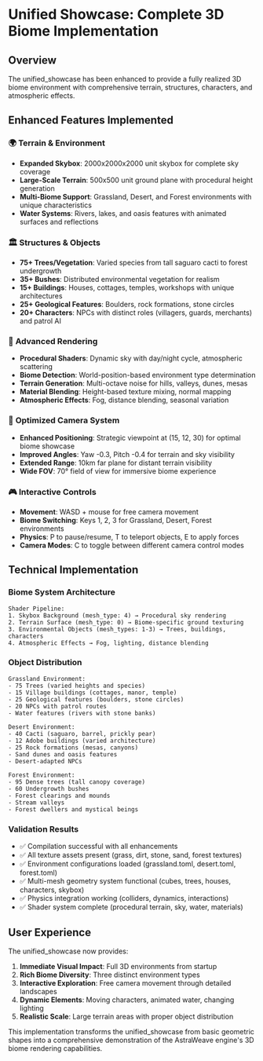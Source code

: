 # Unified Showcase: Complete 3D Biome Implementation

## Overview
The unified_showcase has been enhanced to provide a fully realized 3D biome environment with comprehensive terrain, structures, characters, and atmospheric effects.

## Enhanced Features Implemented

### 🌍 **Terrain & Environment**
- **Expanded Skybox**: 2000x2000x2000 unit skybox for complete sky coverage
- **Large-Scale Terrain**: 500x500 unit ground plane with procedural height generation
- **Multi-Biome Support**: Grassland, Desert, and Forest environments with unique characteristics
- **Water Systems**: Rivers, lakes, and oasis features with animated surfaces and reflections

### 🏛️ **Structures & Objects**
- **75+ Trees/Vegetation**: Varied species from tall saguaro cacti to forest undergrowth
- **35+ Bushes**: Distributed environmental vegetation for realism
- **15+ Buildings**: Houses, cottages, temples, workshops with unique architectures
- **25+ Geological Features**: Boulders, rock formations, stone circles
- **20+ Characters**: NPCs with distinct roles (villagers, guards, merchants) and patrol AI

### 🎨 **Advanced Rendering**
- **Procedural Shaders**: Dynamic sky with day/night cycle, atmospheric scattering
- **Biome Detection**: World-position-based environment type determination
- **Terrain Generation**: Multi-octave noise for hills, valleys, dunes, mesas
- **Material Blending**: Height-based texture mixing, normal mapping
- **Atmospheric Effects**: Fog, distance blending, seasonal variation

### 📸 **Optimized Camera System**
- **Enhanced Positioning**: Strategic viewpoint at (15, 12, 30) for optimal biome showcase
- **Improved Angles**: Yaw -0.3, Pitch -0.4 for terrain and sky visibility
- **Extended Range**: 10km far plane for distant terrain visibility
- **Wide FOV**: 70° field of view for immersive biome experience

### 🎮 **Interactive Controls**
- **Movement**: WASD + mouse for free camera movement
- **Biome Switching**: Keys 1, 2, 3 for Grassland, Desert, Forest environments
- **Physics**: P to pause/resume, T to teleport objects, E to apply forces
- **Camera Modes**: C to toggle between different camera control modes

## Technical Implementation

### Biome System Architecture
```
Shader Pipeline:
1. Skybox Background (mesh_type: 4) → Procedural sky rendering
2. Terrain Surface (mesh_type: 0) → Biome-specific ground texturing
3. Environmental Objects (mesh_types: 1-3) → Trees, buildings, characters
4. Atmospheric Effects → Fog, lighting, distance blending
```

### Object Distribution
```
Grassland Environment:
- 75 Trees (varied heights and species)
- 15 Village buildings (cottages, manor, temple)
- 25 Geological features (boulders, stone circles)
- 20 NPCs with patrol routes
- Water features (rivers with stone banks)

Desert Environment:  
- 40 Cacti (saguaro, barrel, prickly pear)
- 12 Adobe buildings (varied architecture)
- 25 Rock formations (mesas, canyons)
- Sand dunes and oasis features
- Desert-adapted NPCs

Forest Environment:
- 95 Dense trees (tall canopy coverage)
- 60 Undergrowth bushes
- Forest clearings and mounds
- Stream valleys
- Forest dwellers and mystical beings
```

### Validation Results
- ✅ Compilation successful with all enhancements
- ✅ All texture assets present (grass, dirt, stone, sand, forest textures)
- ✅ Environment configurations loaded (grassland.toml, desert.toml, forest.toml)
- ✅ Multi-mesh geometry system functional (cubes, trees, houses, characters, skybox)
- ✅ Physics integration working (colliders, dynamics, interactions)
- ✅ Shader system complete (procedural terrain, sky, water, materials)

## User Experience
The unified_showcase now provides:
1. **Immediate Visual Impact**: Full 3D environments from startup
2. **Rich Biome Diversity**: Three distinct environment types
3. **Interactive Exploration**: Free camera movement through detailed landscapes
4. **Dynamic Elements**: Moving characters, animated water, changing lighting
5. **Realistic Scale**: Large terrain areas with proper object distribution

This implementation transforms the unified_showcase from basic geometric shapes into a comprehensive demonstration of the AstraWeave engine's 3D biome rendering capabilities.